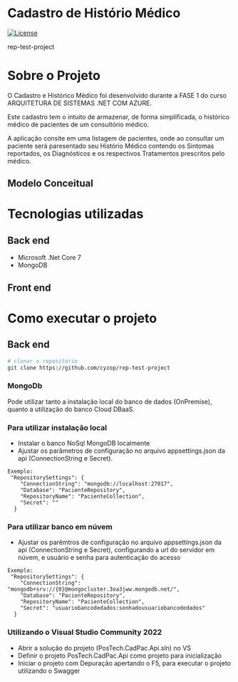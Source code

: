 # Cadastro de Histório Médico
[![License](https://img.shields.io/badge/license-MIT-green)](./LICENSE)

rep-test-project

# Sobre o Projeto

O Cadastro e Histórico Médico foi desenvolvido durante a FASE 1 do curso ARQUITETURA DE SISTEMAS .NET COM AZURE.

Este cadastro tem o intuito de armazenar, de forma simplificada, o histórico médico de pacientes de um consultório médico.

A aplicação consite em uma listagem de pacientes, onde ao consultar um paciente será paresentado seu Histório Médico contendo os Sintomas reportados, os Diagnósticos e os respectivos Tratamentos prescritos pelo médico.

## Modelo Conceitual

# Tecnologias utilizadas
## Back end
- Microsoft .Net Core 7
- MongoDB

## Front end

# Como executar o projeto

## Back end

```bash
# clonar o repositório
git clone https://github.com/cyzop/rep-test-project
```

### MongoDb

Pode utilizar tanto a instalação local do banco de dados (OnPremise), quanto a utilização do banco Cloud DBaaS.

### Para utilizar instalação local
- Instalar o banco NoSql MongoDB localmente
- Ajustar os parâmetros de configuração no arquivo appsettings.json da api (ConnectionString e Secret).

``` AppSettings OnPremise
Exemplo:
 "RepositorySettings": {
    "ConnectionString": "mongodb://localhost:27017",
    "Database": "PacienteRepository",
    "RepositoryName": "PacienteCollection",
    "Secret": ""
  }
```

### Para utilizar banco em núvem
- Ajustar os parêmtros de configuração no arquivo appsettings.json da api (ConnectionString e Secret), configurando a url do servidor em núvem, e usuário e senha para autenticação do acesso

``` AppSettings DBaaS
Exemplo:
 "RepositorySettings": {
    "ConnectionString": "mongodb+srv://{0}@mongocluster.3oa3jww.mongodb.net/",
    "Database": "PacienteRepository",
    "RepositoryName": "PacienteCollection",
    "Secret": "usuariobancodedados:senhadousuariobancodedados"
  }
```
### Utilizando o Visual Studio Community 2022
- Abrir a solução do projeto (PosTech.CadPac.Api.sln) no VS
- Definir o projeto PosTech.CadPac.Api como projeto para inicialização
- Iniciar o projeto com Depuração apertando o F5, para executar o projeto utilizando o Swagger
